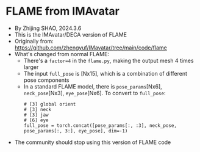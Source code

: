 FLAME from IMAvatar
=====
- By Zhijing SHAO, 2024.3.6
- This is the IMAvatar/DECA version of FLAME
- Originally from: https://github.com/zhengyuf/IMavatar/tree/main/code/flame
- What's changed from normal FLAME:
  - There's a `factor=4` in the `flame.py`, making the output mesh 4 times larger
  - The input `full_pose` is [Nx15], which is a combination of different pose components
  - In a standard FLAME model, there is `pose_params`[Nx6], `neck_pose`[Nx3], `eye_pose`[Nx6]. To convert to `full_pose`:
    ```
    # [3] global orient
    # [3] neck
    # [3] jaw
    # [6] eye
    full_pose = torch.concat([pose_params[:, :3], neck_pose, pose_params[:, 3:], eye_pose], dim=-1)
    ```
- The community should stop using this version of FLAME code


